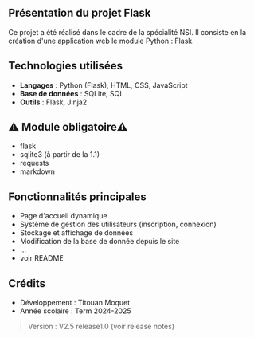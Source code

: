 
## Présentation du projet Flask
Ce projet a été réalisé dans le cadre de la spécialité NSI. Il consiste en la création d'une application web le module Python : Flask.
<!--
> [!WARNING]
> Le Projet est toujours en cours de réalisation certains elements sont donc susceptibles de ne pas fonctionner
> Le code n'est pas encore bien commenté et organisé
> Des modifications seront apportées des que possible  
> - derniere version ->  V2.4  -> `updates`

> [!NOTE]
> Note du projet (à venir)
-->
## Technologies utilisées
- **Langages** : Python (Flask), HTML, CSS, JavaScript
- **Base de données** : SQLite, SQL
- **Outils** : Flask, Jinja2

## ​⚠️ ​Module obligatoire ​⚠️​ 
- flask
- sqlite3
  (à partir de la 1.1)
- requests
- markdown
  
## Fonctionnalités principales
- Page d'accueil dynamique
- Système de gestion des utilisateurs (inscription, connexion)
- Stockage et affichage de données 
- Modification de la base de donnée depuis le site
- ...
- voir README 
<!--
## Installation et exécution
1. Executer :
   python : main.py
2. Accéder à l'application via `http://127.0.0.1:5008/`
-->
## Crédits
- Développement : Titouan Moquet 
- Année scolaire : Term 2024-2025

> Version : V2.5 release1.0 (voir release notes)
